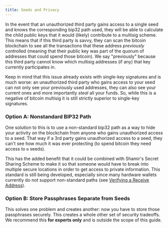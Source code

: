 ```yaml
---
title: Seeds and Privacy
---
```


In the event that an unauthorized third party gains access to a single seed and knows the corresponding bip32 path used, they will be able to calculate the child public keys that it would (likely) contribute to a multisig scheme.
This means that if this third party is savvy, they can scan the bitcoin blockchain to see all the transactions that these address *previously* controlled (meaning that their public key was part of the quorum of addresses that could spend those bitcoin).
We say "previously" because this third party cannot know which multisig addresses (if any) that key currently participates in.

Keep in mind that this issue already exists with single-key signatures and is much worse: an unauthorized third party who gains access to your seed can not only see your previously used addresses, they can also see your current ones and more importantly *steal* all your funds.
So, while this is a negative of bitcoin multisig it is still strictly superior to single-key signatures.

### Option A: Nonstandard BIP32 Path
One solution to this is to use a non-standard bip32 path as a way to hide your activity on the blockchain from anyone who gains unauthorized access to a seed.
That way if a 3rd party gains unauthorized access to a seed, they can't see how much it was ever protecting (to spend bitcoin they need access to `m` seeds).

This has the added benefit that it could be combined with Shamir's Secret Sharing Scheme to make it so that someone would have to break into multiple secure locations in order to get access to private information.
This standard is still being developed, especially since many hardware wallets currently do not support non-standard paths (see [Verifying a Receive Address](/known-issues/verify-receive-address#confirm-you-can-retrieve-the-key)).

### Option B: Store Passphrases Separate from Seeds
This solves one problem and creates another: now you have to store those passphrases securely.
This creates a whole other set of security tradeoffs.
We recommend this **for experts only** and is outside the scope of this guide.
